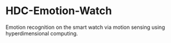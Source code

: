 # HDC-Emotion-Watch
Emotion recognition on the smart watch via motion sensing using hyperdimensional computing.
